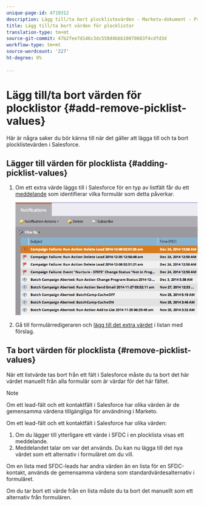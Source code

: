 ```yaml
---
unique-page-id: 4719312
description: Lägg till/ta bort plocklistevärden - Marketo-dokument - Produktdokumentation
title: Lägg till/ta bort värden för plocklistor
translation-type: tm+mt
source-git-commit: 47b2fee7d146c3dc558d4bbb10070683f4cdfd3d
workflow-type: tm+mt
source-wordcount: '227'
ht-degree: 0%

---
```



# Lägg till/ta bort värden för plocklistor {#add-remove-picklist-values}

Här är några saker du bör känna till när det gäller att lägga till och ta bort plocklistevärden i Salesforce.

## Lägger till värden för plocklista {#adding-picklist-values}

1. Om ett extra värde läggs till i Salesforce för en typ av listfält får du ett [meddelande](../../../product-docs/core-marketo-concepts/miscellaneous/understanding-notifications.md) som identifierar vilka formulär som detta påverkar.

   ![](assets/image2015-1-21-14-3a4-3a7.png)

1. Gå till formulärredigeraren och [lägg till det extra värdet](../../../product-docs/demand-generation/forms/form-actions/add-a-country-picklist-to-your-form.md) i listan med förslag.

## Ta bort värden för plocklista {#remove-picklist-values}

När ett listvärde tas bort från ett fält i Salesforce måste du ta bort det här värdet manuellt från alla formulär som är värdar för det här fältet.

>[!NOTE]
>
>Om ett lead-fält och ett kontaktfält i Salesforce har olika värden är de gemensamma värdena tillgängliga för användning i Marketo.

Om ett lead-fält och ett kontaktfält i Salesforce har olika värden:

1. Om du lägger till ytterligare ett värde i SFDC i en plocklista visas ett meddelande.
1. Meddelandet talar om var det används. Du kan nu lägga till det nya värdet som ett alternativ i formuläret om du vill.

Om en lista med SFDC-leads har andra värden än en lista för en SFDC-kontakt, används de gemensamma värdena som standardvärdesalternativ i formuläret.

Om du tar bort ett värde från en lista måste du ta bort det manuellt som ett alternativ från formulären.

